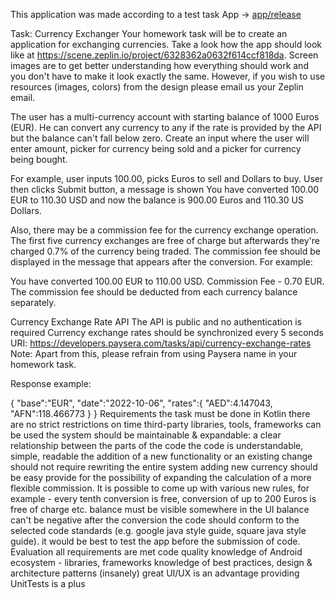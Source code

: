 This application was made according to a test task 
App -> [app/release](https://github.com/alti-kr/CurrencyExchange/blob/master/app/release/app-release.apk)

Task:
Currency Exchanger
Your homework task will be to create an application for exchanging currencies. Take a look how the app should look like at https://scene.zeplin.io/project/6328362a0632f614ccf818da. Screen images are to get better understanding how everything should work and you don't have to make it look exactly the same. However, if you wish to use resources (images, colors) from the design please email us your Zeplin email.

The user has a multi-currency account with starting balance of 1000 Euros (EUR). He can convert any currency to any if the rate is provided by the API but the balance can't fall below zero. Create an input where the user will enter amount, picker for currency being sold and a picker for currency being bought.

For example, user inputs 100.00, picks Euros to sell and Dollars to buy. User then clicks Submit button, a message is shown You have converted 100.00 EUR to 110.30 USD and now the balance is 900.00 Euros and 110.30 US Dollars.

Also, there may be a commission fee for the currency exchange operation. The first five currency exchanges are free of charge but afterwards they're charged 0.7% of the currency being traded. The commission fee should be displayed in the message that appears after the conversion. For example:

You have converted 100.00 EUR to 110.00 USD. Commission Fee - 0.70 EUR.
The commission fee should be deducted from each currency balance separately.

Currency Exchange Rate API
The API is public and no authentication is required
Currency exchange rates should be synchronized every 5 seconds
URI: https://developers.paysera.com/tasks/api/currency-exchange-rates Note: Apart from this, please refrain from using Paysera name in your homework task.

Response example:

{
"base":"EUR",
"date":"2022-10-06",
    "rates":{
        "AED":4.147043,
        "AFN":118.466773
    }
}
Requirements
the task must be done in Kotlin
there are no strict restrictions on time
third-party libraries, tools, frameworks can be used
the system should be maintainable & expandable:
a clear relationship between the parts of the code
the code is understandable, simple, readable
the addition of a new functionality or an existing change should not require rewriting the entire system
adding new currency should be easy
provide for the possibility of expanding the calculation of a more flexible commission. It is possible to come up with various new rules, for example - every tenth conversion is free, conversion of up to 200 Euros is free of charge etc.
balance must be visible somewhere in the UI
balance can't be negative after the conversion
the code should conform to the selected code standards (e.g. google java style guide, square java style guide).
it would be best to test the app before the submission of code.
Evaluation
all requirements are met
code quality
knowledge of Android ecosystem - libraries, frameworks
knowledge of best practices, design & architecture patterns
(insanely) great UI/UX is an advantage
providing UnitTests is a plus
